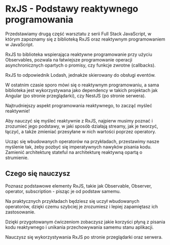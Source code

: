 # RxJS - Podstawy reaktywnego programowania

Przedstawiamy drugą część warsztatu z serii Full Stack JavaScript, w którym zapoznamy się z biblioteką RxJS oraz reaktywnym programowaniem w JavaScript.

RxJS to biblioteka wspierająca reaktywne programowanie przy użyciu Observables, pozwala na łatwiejsze programowanie operacji asynchronicznych opartych o promisy, czy funkcje zwrotne (callbacks). 

RxJS to odpowiednik Lodash, jednakże skierowany do obsługi eventów.

W ostatnim czasie sporo mówi się o reaktywnym programowaniu, a sama biblioteka jest wykorzystywana jako dependency w takich projektach jak Angular (po stronie przeglądarki), czy NestJS (po stronie serwera). 

Najtrudniejszy aspekt programowania reaktywnego, to zacząć myśleć reaktywnie!

Aby nauczyć się myśleć reaktywnie z RxJS, najpierw musimy poznać i zrozumieć jego podstawy, w jaki sposób działają streamy, jak je tworzyć, łączyć, a także zmieniać przesyłane w nich wartości poprzez operatory.

Ucząc się wbudowanych operatorów na przykładach, przestawimy nasze myślenie tak, żeby pozbyć się imperatywnych nawyków pisania kodu. Zamienić architekturę stateful na architekturę reaktywną opartą o strumienie.

## Czego się nauczysz

Poznasz podstawowe elementy RxJS, takie jak Observable, Observer, operator, subscription - pisząc je od podstaw samemu.

Na praktycznych przykładach będziesz się uczył wbudowanych operatorów, dzięki czemu szybciej je zrozumiesz i lepiej zapamiętasz ich zastosowanie.

Dzięki przygotowanym ćwiczeniom zobaczysz jakie korzyści płyną z pisania kodu reaktywnego i unikania przechowywania samemu stanu aplikacji.

Nauczysz się wykorzystywania RxJS po stronie przeglądarki oraz serwera.
